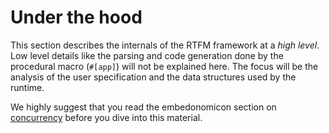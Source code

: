 # Under the hood

This section describes the internals of the RTFM framework at a *high level*.
Low level details like the parsing and code generation done by the procedural
macro (`#[app]`) will not be explained here. The focus will be the analysis of
the user specification and the data structures used by the runtime.

We highly suggest that you read the embedonomicon section on [concurrency]
before you dive into this material.

[concurrency]: https://github.com/rust-embedded/embedonomicon/pull/48
